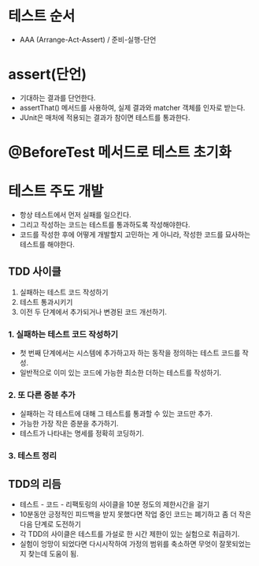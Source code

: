 # 테스트 순서
- AAA (Arrange-Act-Assert) / 준비-실행-단언

# assert(단언)
- 기대하는 결과를 단언한다. 
- assertThat() 메서드를 사용하여, 실제 결과와 matcher 객체를 인자로 받는다. 
- JUnit은 매처에 적용되는 결과가 참이면 테스트를 통과한다. 

# @BeforeTest 메서드로 테스트 초기화

# 테스트 주도 개발
- 항상 테스트에서 먼저 실패를 일으킨다. 
- 그리고 작성하는 코드는 테스트를 통과하도록 작성해야한다. 
- 코드를 작성한 후에 어떻게 개발할지 고민하는 게 아니라, 작성한 코드를 묘사하는 테스트를 해야한다.

## TDD 사이클
1. 실패하는 테스트 코드 작성하기
2. 테스트 통과시키기
3. 이전 두 단계에서 추가되거나 변경된 코드 개선하기.

### 1. 실패하는 테스트 코드 작성하기
- 첫 번째 단계에서는 시스템에 추가하고자 하는 동작을 정의하는 테스트 코드를 작성. 
- 일반적으로 이미 있는 코드에 가능한 최소한 더하는 테스트를 작성하기.
### 2. 또 다른 증분 추가
- 실패하는 각 테스트에 대해 그 테스트를 통과할 수 있는 코드만 추가.
- 가능한 가장 작은 증분을 추가하기.
- 테스트가 나타내는 명세를 정확히 코딩하기. 
### 3. 테스트 정리 

## TDD의 리듬
- 테스트 - 코드 - 리팩토링의 사이클을 10분 정도의 제한시간을 걸기
- 10분동안 긍정적인 피드백을 받지 못했다면 작업 중인 코드는 폐기하고 좀 더 작은 다음 단계로 도전하기
- 각 TDD의 사이클은 테스트를 가설로 한 시간 제한이 있는 실험으로 취급하기. 
- 실험이 엉망이 되었다면 다시시작하여 가정의 범위를 축소하면 무엇이 잘못되었는지 찾는데 도움이 됨.